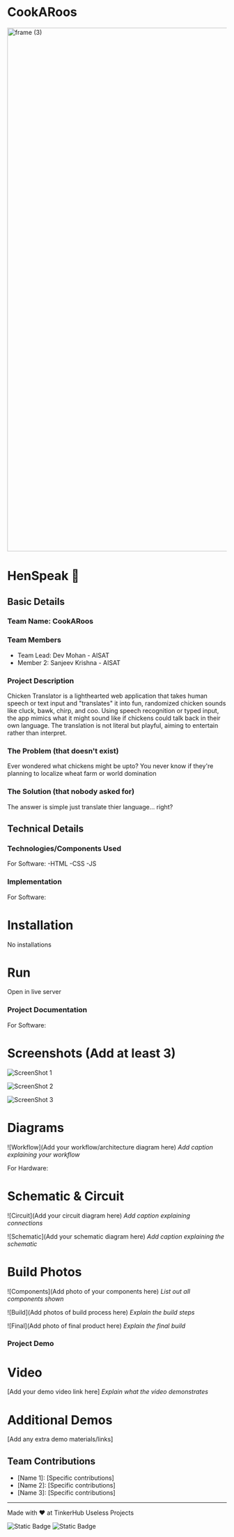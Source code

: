 # CookARoos
<img width="3188" height="1202" alt="frame (3)" src="https://github.com/user-attachments/assets/517ad8e9-ad22-457d-9538-a9e62d137cd7" />


# HenSpeak 🎯


## Basic Details
### Team Name: CookARoos


### Team Members
- Team Lead: Dev Mohan - AISAT
- Member 2: Sanjeev Krishna - AISAT

### Project Description
Chicken Translator is a lighthearted web application that takes human speech or text input and "translates" it into fun, randomized chicken sounds like cluck, bawk, chirp, and coo. Using speech recognition or typed input, the app mimics what it might sound like if chickens could talk back in their own language. The translation is not literal but playful, aiming to entertain rather than interpret.

### The Problem (that doesn't exist)
Ever wondered what chickens might be upto? You never know if they're planning to localize wheat farm or world domination

### The Solution (that nobody asked for)
The answer is simple just translate thier language... right?

## Technical Details
### Technologies/Components Used
For Software:
-HTML
-CSS
-JS

### Implementation
For Software:
# Installation
No installations

# Run
Open in live server

### Project Documentation
For Software:

# Screenshots (Add at least 3)
![ScreenShot 1](https://ibb.co/fYm5Xhxm)

![ScreenShot 2](https://ibb.co/fYm5Xhxm)

![ScreenShot 3](https://ibb.co/fYm5Xhxm)



# Diagrams
![Workflow](Add your workflow/architecture diagram here)
*Add caption explaining your workflow*

For Hardware:

# Schematic & Circuit
![Circuit](Add your circuit diagram here)
*Add caption explaining connections*

![Schematic](Add your schematic diagram here)
*Add caption explaining the schematic*

# Build Photos
![Components](Add photo of your components here)
*List out all components shown*

![Build](Add photos of build process here)
*Explain the build steps*

![Final](Add photo of final product here)
*Explain the final build*

### Project Demo
# Video
[Add your demo video link here]
*Explain what the video demonstrates*

# Additional Demos
[Add any extra demo materials/links]

## Team Contributions
- [Name 1]: [Specific contributions]
- [Name 2]: [Specific contributions]
- [Name 3]: [Specific contributions]

---
Made with ❤️ at TinkerHub Useless Projects 

![Static Badge](https://img.shields.io/badge/TinkerHub-24?color=%23000000&link=https%3A%2F%2Fwww.tinkerhub.org%2F)
![Static Badge](https://img.shields.io/badge/UselessProjects--25-25?link=https%3A%2F%2Fwww.tinkerhub.org%2Fevents%2FQ2Q1TQKX6Q%2FUseless%2520Projects)
